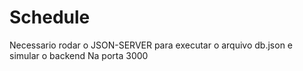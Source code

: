 # Schedule

Necessario rodar o JSON-SERVER para executar o arquivo db.json e simular o backend
Na porta 3000
